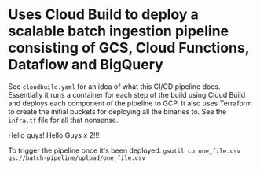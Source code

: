 # Uses Cloud Build to deploy a scalable batch ingestion pipeline consisting of GCS, Cloud Functions, Dataflow and BigQuery
See `cloudbuild.yaml` for an idea of what this CI/CD pipeline does. Essentially it runs a container for each step
of the build using Cloud Build and deploys each component of the pipeline to GCP. It also uses Terraform to create
the initial buckets for deploying all the binaries to. See the `infra.tf` file for all that nonsense.

Hello guys! Hello Guys x 2!!!

To trigger the pipeline once it's been deployed: `gsutil cp one_file.csv gs://batch-pipeline/upload/one_file.csv`
